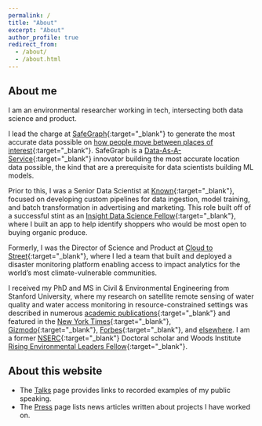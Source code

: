 ```yaml
---
permalink: /
title: "About"
excerpt: "About"
author_profile: true
redirect_from: 
  - /about/
  - /about.html
---
```


## About me

I am an environmental researcher working in tech, intersecting both data science and product.

I lead the charge at [SafeGraph](https://www.safegraph.com/){:target="_blank"} to generate the most accurate data possible on [how people move between places of interest](https://www.safegraph.com/blog/introducing-places-patterns-foot-traffic-store-visitor-insights-dataset){:target="_blank"}. SafeGraph is a [Data-As-A-Service](https://www.safegraph.com/blog/data-as-a-service-bible-everything-you-wanted-to-know-about-running-daas-companies){:target="_blank"} innovator building the most accurate location data possible, the kind that are a prerequisite for data scientists building ML models. 

Prior to this, I was a Senior Data Scientist at [Known](https://known.is/){:target="_blank"}, focused on developing custom pipelines for data ingestion, model training, and batch transformation in advertising and marketing. This role built off of a successful stint as an [Insight Data Science Fellow](https://insightfellows.com/data-science){:target="_blank"}, where I built an app to help identify shoppers who would be most open to buying organic produce.

Formerly, I was the Director of Science and Product at [Cloud to Street](https://www.cloudtostreet.info/){:target="_blank"}, where I led a team that built and deployed a disaster monitoring platform enabling access to impact analytics for the world’s most climate-vulnerable communities. 

I received my PhD and MS in Civil & Environmental Engineering from Stanford University, where my research on satellite remote sensing of water quality and water access monitoring in resource-constrained settings was described in numerous [academic publications](https://scholar.google.ca/citations?user=lLgELn4AAAAJ){:target="_blank"} and featured in the [New York Times](https://www.nytimes.com/interactive/2017/10/03/science/earth/lake-erie.html){:target="_blank"}, [Gizmodo](https://earther.gizmodo.com/toxic-algae-blooms-really-have-become-more-intense-stu-1839039124){:target="_blank"}, [Forbes](https://www.forbes.com/sites/trevornace/2017/10/09/lake-eries-unnatural-transformation-turned-it-an-eerie-bright-green){:target="_blank"}, and [elsewhere](press/). I am a former [NSERC](https://www.nserc-crsng.gc.ca/index_eng.asp){:target="_blank"} Doctoral scholar and Woods Institute [Rising Environmental Leaders Fellow](https://woods.stanford.edu/educating-leaders/education-leadership-programs/rising-environmental-leaders-program){:target="_blank"}. 

## About this website

* The [Talks](talks/) page provides links to recorded examples of my public speaking.
* The [Press](press/) page lists news articles written about projects I have worked on.